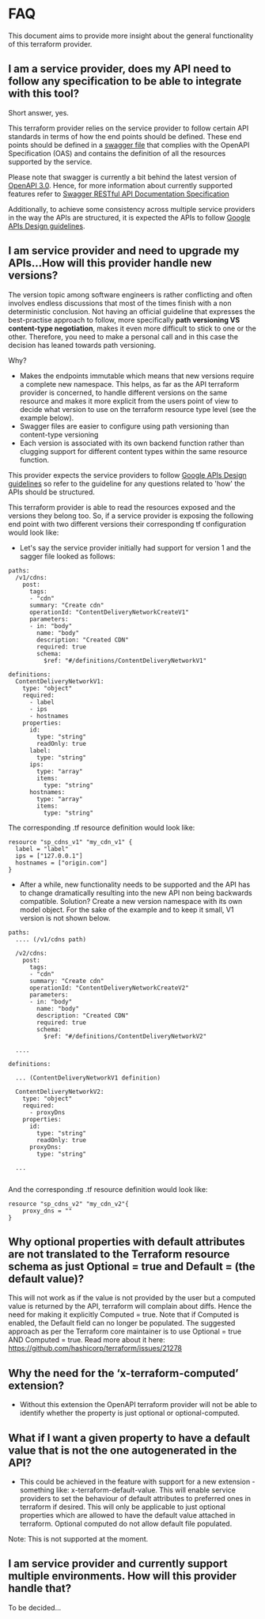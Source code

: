 # FAQ

This document aims to provide more insight about the general functionality of this terraform provider.
 
## <a name="howToIntegrate">I am a service provider, does my API need to follow any specification to be able to integrate with this tool?</a> 

Short answer, yes. 

This terraform provider relies on the service provider to follow certain API standards in terms of how the end points 
should be defined. These end points should be defined in a [swagger file](https://swagger.io/specification/) 
that complies with the OpenAPI Specification (OAS) and contains the definition of all the resources supported by the service. 

Please note that swagger is currently a bit behind the latest version of [OpenAPI 3.0](https://swagger.io/specification/#securitySchemeObject). 
Hence, for more information about currently supported features refer to 
[Swagger RESTful API Documentation Specification](https://github.com/OAI/OpenAPI-Specification/blob/master/versions/2.0.md) 

Additionally, to achieve some consistency across multiple service providers in the way the APIs are structured, it is expected 
the APIs to follow [Google APIs Design guidelines](https://cloud.google.com/apis/design/).

## <a name="versioning">I am service provider and need to upgrade my APIs...How will this provider handle new versions?</a>

The version topic among software engineers is rather conflicting and often involves endless discussions that most of 
the times finish with a non deterministic conclusion. Not having an official guideline that expresses the best-practise 
approach to follow, more specifically **path versioning VS content-type negotiation**, makes it even more difficult to
stick to one or the other. Therefore, you need to make a personal call and in this case the decision has leaned towards
path versioning.

Why?

- Makes the endpoints immutable which means that new versions require a complete new namespace. This helps, as far as the 
API terraform provider is concerned, to handle different versions on the same resource and makes it more explicit from
the users point of view to decide what version to use on the terraform resource type level (see the example below).
- Swagger files are easier to configure using path versioning than content-type versioning
- Each version is associated with its own backend function rather than clugging support for different content types within
the same resource function.
 
This provider expects the service providers to follow [Google APIs Design guidelines](https://cloud.google.com/apis/design/)
so refer to the guideline for any questions related to 'how' the APIs should be structured.

This terraform provider is able to read the resources exposed and the versions they belong too. So, if a service
provider is exposing the following end point with two different versions their corresponding tf configuration would look
like:

- Let's say the service provider initially had support for version 1 and the sagger file looked as follows:

```
paths:
  /v1/cdns:
    post:
      tags:
      - "cdn"
      summary: "Create cdn"
      operationId: "ContentDeliveryNetworkCreateV1"
      parameters:
      - in: "body"
        name: "body"
        description: "Created CDN"
        required: true
        schema:
          $ref: "#/definitions/ContentDeliveryNetworkV1"
    
definitions:
  ContentDeliveryNetworkV1:
    type: "object"
    required:
      - label
      - ips
      - hostnames
    properties:
      id:
        type: "string"
        readOnly: true
      label:
        type: "string"
      ips:
        type: "array"
        items:
          type: "string"
      hostnames:
        type: "array"
        items:
          type: "string"
```

The corresponding .tf resource definition would look like:

```
resource "sp_cdns_v1" "my_cdn_v1" {
  label = "label"
  ips = ["127.0.0.1"]
  hostnames = ["origin.com"]
}
```

- After a while, new functionality needs to be supported and the API has to change dramatically resulting into the new API
non being backwards compatible. Solution? Create a new version namespace with its own model object. For the sake of the 
example and to keep it small, V1 version is not shown below.

```
paths:
  .... (/v1/cdns path)
  
  /v2/cdns:
    post:
      tags:
      - "cdn"
      summary: "Create cdn"
      operationId: "ContentDeliveryNetworkCreateV2"
      parameters:
      - in: "body"
        name: "body"
        description: "Created CDN"
        required: true
        schema:
          $ref: "#/definitions/ContentDeliveryNetworkV2"
    
  ....
    
definitions:

  ... (ContentDeliveryNetworkV1 definition)

  ContentDeliveryNetworkV2:
    type: "object"
    required:
      - proxyDns
    properties:
      id:
        type: "string"
        readOnly: true
      proxyDns:
        type: "string"
        
  ...
  
```

And the corresponding .tf resource definition would look like:

```
resource "sp_cdns_v2" "my_cdn_v2"{
    proxy_dns = ""
}    
```

## <a name="optionalComputedProperties">Why optional properties with default attributes are not translated to the Terraform resource schema as just Optional = true and Default = (the default value)?</a>

This will not work as if the value is not provided by the user but a computed value is returned by the API, terraform will 
complain about diffs. Hence the need for making it explicitly Computed = true. Note that if Computed is enabled, the Default 
field can no longer be populated. The suggested approach as per the Terraform core maintainer is to use Optional = true AND Computed = true. 
Read more about it here: https://github.com/hashicorp/terraform/issues/21278


## <a name="xTerraformOptionalComputed">Why the need for the ‘x-terraform-computed’ extension?</a>

- Without this extension the OpenAPI terraform provider will not be able to identify whether the property is just optional or optional-computed.

## <a name="xTerraformOptionalComputed">What if I want a given property to have a default value that is not the one autogenerated in the API?</a>

- This could be achieved in the feature with support for a new extension - something like: x-terraform-default-value. This will 
enable service providers to set the behaviour of default attributes to preferred ones in terraform if desired. This will 
only be applicable to just optional properties which are allowed to have the default value attached in terraform. 
Optional computed do not allow default file populated.

Note: This is not supported at the moment.

## <a name="multipleEnvironments">I am service provider and currently support multiple environments. How will this provider handle that?</a>

To be decided...

